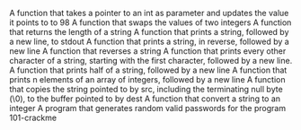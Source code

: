 A function that takes a pointer to an int as parameter and updates the value it points to to 98
A function that swaps the values of two integers
A function that returns the length of a string
A function that prints a string, followed by a new line, to stdout
A function that prints a string, in reverse, followed by a new line
A function that reverses a string
A function that prints every other character of a string, starting with the first character, followed by a new line.
A function that prints half of a string, followed by a new line
A function that prints n elements of an array of integers, followed by a new line
A function that copies the string pointed to by src, including the terminating null byte (\0), to the buffer pointed to by dest
A function that convert a string to an integer
A program that generates random valid passwords for the program 101-crackme
